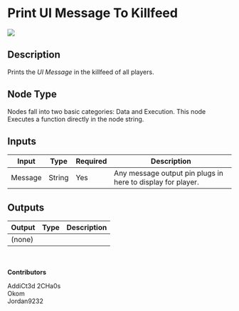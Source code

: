 # Print UI Message To Killfeed
![](../../../.gitbook/assets/print-ui-message-to-killfeed.png)
## Description
Prints the _UI Message_ in the killfeed of all players.  

## Node Type
Nodes fall into two basic categories: Data and Execution. This node Executes a function directly in the node string.

## Inputs
| Input | Type | Required | Description |
|------------------|------------------|----------|--------------------------------------------------------------|
| Message | String | Yes | Any message output pin plugs in here to display for player. |

## Outputs
| Output | Type | Description |
|------------------|------------------|--------------------------------------------------------------|
| (none) | | |

\
\
**Contributors**

AddiCt3d 2CHa0s \
Okom \
Jordan9232